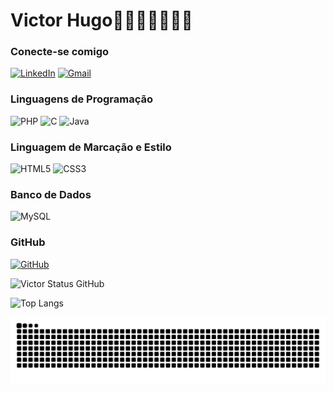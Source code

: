 # Victor Hugo🚀🚀🚀🚀🚀🚀🚀

### Conecte-se comigo
[![LinkedIn](https://img.shields.io/badge/LinkedIn-0077B5?style=for-the-badge&logo=linkedin&logoColor=white)](https://www.linkedin.com/in/victor-hugo-lopes-carlos-4b9175352/) [![Gmail](https://img.shields.io/badge/Gmail-333333?style=for-the-badge&logo=gmail&logoColor=red)](mailto:victorhugolc.2611@gmail.com)

### Linguagens de Programação
![PHP](https://img.shields.io/badge/PHP-777BB4?style=for-the-badge&logo=php&logoColor=white) ![C](https://img.shields.io/badge/C-00599C?style=for-the-badge&logo=c&logoColor=white) ![Java](https://img.shields.io/badge/java-%23ED8B00.svg?style=for-the-badge&logo=openjdk&logoColor=white)

### Linguagem de Marcação e Estilo
![HTML5](https://img.shields.io/badge/HTML5-E34F26?style=for-the-badge&logo=html5&logoColor=white) ![CSS3](https://img.shields.io/badge/CSS3-1572B6?style=for-the-badge&logo=css3&logoColor=white)

### Banco de Dados 
![MySQL](https://img.shields.io/badge/MySQL-00000F?style=for-the-badge&logo=mysql&logoColor=white)

### GitHub
[![GitHub](https://img.shields.io/badge/GitHub-100000?style=for-the-badge&logo=github&logoColor=white)](https://github.com/vitaochorao)

![Victor Status GitHub](https://github-readme-stats.vercel.app/api?username=vitaochorao&show_icons=true&theme=tokyonight)

![Top Langs](https://github-readme-stats.vercel.app/api/top-langs/?username=vitaochorao&layout=compact&theme=dark)
  

<picture align="center">
  <source media="(prefers-color-scheme: dark)" srcset="https://raw.githubusercontent.com/vitaochorao/vitaochorao/output/github-contribution-grid-snake-dark.svg">
  <source media="(prefers-color-scheme: light)" srcset="https://raw.githubusercontent.com/vitaochorao/vitaochorao/output/github-contribution-grid-snake-dark.svg">
  <img align="center" alt="github contribution grid snake animation" src="https://raw.githubusercontent.com/vitaochorao/vitaochorao/output/github-contribution-grid-snake.svg">
</picture>

<!--A COBRA TA MAGRA KKKKKK-->
